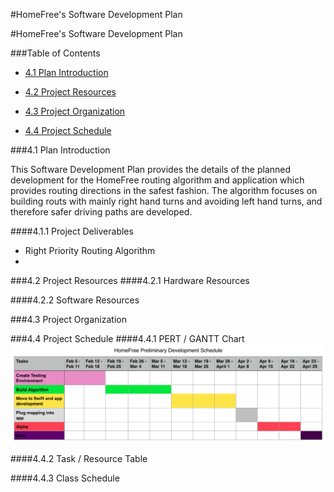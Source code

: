#HomeFree's Software Development Plan

#HomeFree's Software Development Plan

###Table of Contents

 - [4.1 Plan Introduction](#41-plan-introduction)

 - [4.2 Project Resources](#42-project-resources)

 - [4.3 Project Organization](#43-project-organization)

 - [4.4 Project Schedule](#44-project-schedule)

###4.1 Plan Introduction

This Software Development Plan provides the details of the planned development for the HomeFree routing algorithm and application which provides routing directions in the safest fashion. The algorithm focuses on building routs with mainly right hand turns and avoiding left hand turns, and therefore safer driving paths are developed.


####4.1.1 Project Deliverables
 - Right Priority Routing Algorithm
 -

###4.2 Project Resources
####4.2.1 Hardware Resources

####4.2.2 Software Resources


###4.3 Project Organization


###4.4 Project Schedule
####4.4.1 PERT / GANTT Chart
![GANTT Chart](HomeFree_GANTT_Schedule.png)

####4.4.2 Task / Resource Table


####4.4.3 Class Schedule
